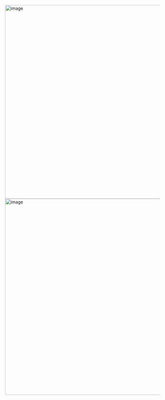 <img width="629" alt="image" src="https://user-images.githubusercontent.com/89638496/200445252-5ab24bc9-391c-4944-8b87-eef6c9a56187.png">
<img width="637" alt="image" src="https://user-images.githubusercontent.com/89638496/200445283-0bcc0374-6c61-45c3-b299-d3acb84f8946.png">
